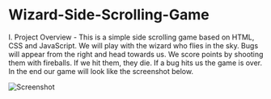 # Wizard-Side-Scrolling-Game


I. Project Overview - This is a simple side scrolling game based on HTML, CSS and JavaScript. 
We will play with the wizard who flies in the sky. Bugs will appear from the right and head towards us. We score
points by shooting them with fireballs. If we hit them, they die. If a bug hits us the game is over. In the end our game will look like the screenshot below.
 
![Screenshot](https://user-images.githubusercontent.com/72206861/119127058-7e051b00-ba3c-11eb-877a-9e9b7b7ac6ee.png)
